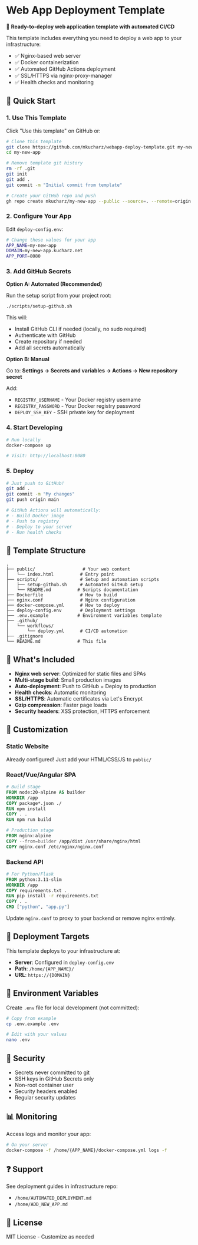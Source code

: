 # Web App Deployment Template

🚀 **Ready-to-deploy web application template with automated CI/CD**

This template includes everything you need to deploy a web app to your infrastructure:
- ✅ Nginx-based web server
- ✅ Docker containerization
- ✅ Automated GitHub Actions deployment
- ✅ SSL/HTTPS via nginx-proxy-manager
- ✅ Health checks and monitoring

## 🎯 Quick Start

### 1. Use This Template

Click "Use this template" on GitHub or:

```bash
# Clone this template
git clone https://github.com/mkucharz/webapp-deploy-template.git my-new-app
cd my-new-app

# Remove template git history
rm -rf .git
git init
git add .
git commit -m "Initial commit from template"

# Create your GitHub repo and push
gh repo create mkucharz/my-new-app --public --source=. --remote=origin --push
```

### 2. Configure Your App

Edit `deploy-config.env`:

```bash
# Change these values for your app
APP_NAME=my-new-app
DOMAIN=my-new-app.kucharz.net
APP_PORT=8080
```

### 3. Add GitHub Secrets

**Option A: Automated (Recommended)**

Run the setup script from your project root:

```bash
./scripts/setup-github.sh
```

This will:
- Install GitHub CLI if needed (locally, no sudo required)
- Authenticate with GitHub
- Create repository if needed
- Add all secrets automatically

**Option B: Manual**

Go to: **Settings → Secrets and variables → Actions → New repository secret**

Add:
- `REGISTRY_USERNAME` - Your Docker registry username
- `REGISTRY_PASSWORD` - Your Docker registry password
- `DEPLOY_SSH_KEY` - SSH private key for deployment

### 4. Start Developing

```bash
# Run locally
docker-compose up

# Visit: http://localhost:8080
```

### 5. Deploy

```bash
# Just push to GitHub!
git add .
git commit -m "My changes"
git push origin main

# GitHub Actions will automatically:
# - Build Docker image
# - Push to registry
# - Deploy to your server
# - Run health checks
```

## 📁 Template Structure

```
.
├── public/                  # Your web content
│   └── index.html          # Entry point
├── scripts/                # Setup and automation scripts
│   ├── setup-github.sh     # Automated GitHub setup
│   └── README.md          # Scripts documentation
├── Dockerfile              # How to build
├── nginx.conf              # Nginx configuration
├── docker-compose.yml      # How to deploy
├── deploy-config.env       # Deployment settings
├── .env.example           # Environment variables template
├── .github/
│   └── workflows/
│       └── deploy.yml      # CI/CD automation
├── .gitignore
└── README.md              # This file
```

## 🎨 What's Included

- **Nginx web server**: Optimized for static files and SPAs
- **Multi-stage build**: Small production images
- **Auto-deployment**: Push to GitHub = Deploy to production
- **Health checks**: Automatic monitoring
- **SSL/HTTPS**: Automatic certificates via Let's Encrypt
- **Gzip compression**: Faster page loads
- **Security headers**: XSS protection, HTTPS enforcement

## 🔧 Customization

### Static Website

Already configured! Just add your HTML/CSS/JS to `public/`

### React/Vue/Angular SPA

```dockerfile
# Build stage
FROM node:20-alpine AS builder
WORKDIR /app
COPY package*.json ./
RUN npm install
COPY . .
RUN npm run build

# Production stage
FROM nginx:alpine
COPY --from=builder /app/dist /usr/share/nginx/html
COPY nginx.conf /etc/nginx/nginx.conf
```

### Backend API

```dockerfile
# For Python/Flask
FROM python:3.11-slim
WORKDIR /app
COPY requirements.txt .
RUN pip install -r requirements.txt
COPY . .
CMD ["python", "app.py"]
```

Update `nginx.conf` to proxy to your backend or remove nginx entirely.

## 🚀 Deployment Targets

This template deploys to your infrastructure at:
- **Server**: Configured in `deploy-config.env`
- **Path**: `/home/{APP_NAME}/`
- **URL**: `https://{DOMAIN}`

## 📝 Environment Variables

Create `.env` file for local development (not committed):

```bash
# Copy from example
cp .env.example .env

# Edit with your values
nano .env
```

## 🔐 Security

- Secrets never committed to git
- SSH keys in GitHub Secrets only
- Non-root container user
- Security headers enabled
- Regular security updates

## 📊 Monitoring

Access logs and monitor your app:

```bash
# On your server
docker-compose -f /home/{APP_NAME}/docker-compose.yml logs -f
```

## ❓ Support

See deployment guides in infrastructure repo:
- `/home/AUTOMATED_DEPLOYMENT.md`
- `/home/ADD_NEW_APP.md`

## 📄 License

MIT License - Customize as needed
